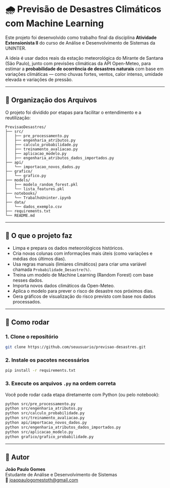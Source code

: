 # 🌧️ Previsão de Desastres Climáticos com Machine Learning

Este projeto foi desenvolvido como trabalho final da disciplina **Atividade Extensionista II** do curso de Análise e Desenvolvimento de Sistemas da UNINTER.

A ideia é usar dados reais da estação meteorológica do Mirante de Santana (São Paulo), junto com previsões climáticas da API Open-Meteo, para estimar a **probabilidade de ocorrência de desastres naturais** com base em variações climáticas — como chuvas fortes, ventos, calor intenso, umidade elevada e variações de pressão.

---

## 📁 Organização dos Arquivos

O projeto foi dividido por etapas para facilitar o entendimento e a reutilização:

```
PrevisaoDesastres/
├── src/
│   ├── pre_processamento.py
│   ├── engenharia_atributos.py
│   ├── calculo_probabilidade.py
│   ├── treinamento_avaliacao.py
│   ├── aplicacao_modelo.py
│   ├── engenharia_atributos_dados_importados.py
├── api/
│   └── importacao_novos_dados.py
├── grafico/
│   └── grafico.py
├── models/
│   ├── modelo_random_forest.pkl
│   └── lista_features.pkl
├── notebooks/
│   └── TrabalhoUninter.ipynb
├── data/
│   └── dados_exemplo.csv
├── requirements.txt
└── README.md
```

---

## 🧪 O que o projeto faz

- Limpa e prepara os dados meteorológicos históricos.
- Cria novas colunas com informações mais úteis (como variações e médias dos últimos dias).
- Usa regras manuais (limiares climáticos) para criar uma variável chamada `Probabilidade_Desastre(%)`.
- Treina um modelo de Machine Learning (Random Forest) com base nesses dados.
- Importa novos dados climáticos da Open-Meteo.
- Aplica o modelo para prever o risco de desastre nos próximos dias.
- Gera gráficos de visualização do risco previsto com base nos dados processados.

---

## 🚀 Como rodar

### 1. Clone o repositório
```bash
git clone https://github.com/seuusuario/previsao-desastres.git
```

### 2. Instale os pacotes necessários
```bash
pip install -r requirements.txt
```

### 3. Execute os arquivos `.py` na ordem correta

Você pode rodar cada etapa diretamente com Python (ou pelo notebook):

```bash
python src/pre_processamento.py
python src/engenharia_atributos.py
python src/calculo_probabilidade.py
python src/treinamento_avaliacao.py
python api/importacao_novos_dados.py
python src/engenharia_atributos_dados_importados.py
python src/aplicacao_modelo.py
python grafico/grafico_probabilidade.py
```

---

## 👤 Autor

**João Paulo Gomes**  
Estudante de Análise e Desenvolvimento de Sistemas  
📧 joaopaulogomestoth@gmail.com
